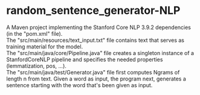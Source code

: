 # random_sentence_generator-NLP
A Maven project implementing the Stanford Core NLP 3.9.2 dependencies (in the "pom.xml" file). <br>
The "src/main/resources/text_input.txt" file contains text that serves as training material for the model. <br>
The "src/main/java/core/Pipeline.java" file creates a singleton instance of a StanfordCoreNLP pipeline and specifies the needed properties (lemmatization, pos, ...). <br>
The "src/main/java/test/Generator.java" file first computes Ngrams of length n from text. Given a word as input, the program next, generates a sentence starting with the word that's been given as input.

